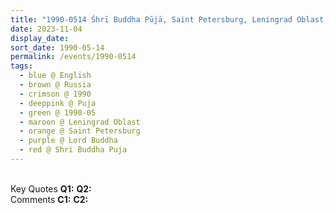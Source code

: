 ```yaml
---
title: "1990-0514 Śhrī Buddha Pūjā, Saint Petersburg, Leningrad Oblast, Russia"
date: 2023-11-04
display_date: 
sort_date: 1990-05-14
permalink: /events/1990-0514
tags:
  - blue @ English
  - brown @ Russia
  - crimson @ 1990
  - deeppink @ Puja
  - green @ 1990-05
  - maroon @ Leningrad Oblast  
  - orange @ Saint Petersburg
  - purple @ Lord Buddha
  - red @ Shri Buddha Puja
---
```


<br>

<wave-list>
  <list-title color="DarkSeaGreen" width="55">Key Quotes</list-title>
  <list-item color="BlanchedAlmond" width="280"><b>Q1:</b> <i></i></list-item>
  <list-item color="Lavender" width="280"><b>Q2:</b> <i></i></list-item>
</wave-list>

<br>

<wave-list>
  <list-title color="DarkSeaGreen" width="55">Comments</list-title>
  <list-item color="BlanchedAlmond" width="280"><b>C1:</b> <i></i></list-item>
  <list-item color="Lavender" width="280"><b>C2:</b> <i></i></list-item>
</wave-list>